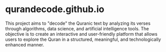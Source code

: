 # qurandecode.github.io
 This project aims to "decode" the Quranic text by analyzing its verses through algorithms, data science, and artificial intelligence tools. The objective is to create an interactive and user-friendly platform that allows users to explore the Quran in a structured, meaningful, and technologically enhanced manner.
